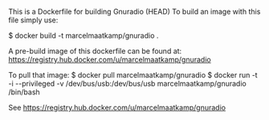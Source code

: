 This is a Dockerfile for building Gnuradio (HEAD)
To build an image with this file simply use:

 $ docker build -t marcelmaatkamp/gnuradio .

A pre-build image of this dockerfile can be found at:
 https://registry.hub.docker.com/u/marcelmaatkamp/gnuradio
 
To pull that image:
 $ docker pull marcelmaatkamp/gnuradio
 $ docker run -t -i --privileged -v /dev/bus/usb:/dev/bus/usb marcelmaatkamp/gnuradio /bin/bash
 
See https://registry.hub.docker.com/u/marcelmaatkamp/gnuradio
